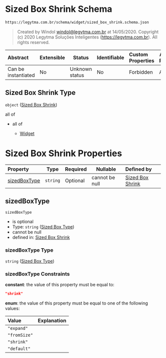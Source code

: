 # Sized Box Shrink Schema

```txt
https://legytma.com.br/schema/widget/sized_box_shrink.schema.json
```




> Created by Windol [windol@legytma.com.br](mailto:windol@legytma.com.br) at 14/05/2020.
> Copyright (c) 2020 Legytma Soluções Inteligentes (<https://legytma.com.br>). All rights reserved.
>

| Abstract            | Extensible | Status         | Identifiable | Custom Properties | Additional Properties | Access Restrictions | Defined In                                                                                           |
| :------------------ | ---------- | -------------- | ------------ | :---------------- | --------------------- | ------------------- | ---------------------------------------------------------------------------------------------------- |
| Can be instantiated | No         | Unknown status | No           | Forbidden         | Allowed               | none                | [sized_box_shrink.schema.json](../schema/widget/sized_box_shrink.schema.json) |

## Sized Box Shrink Type

`object` ([Sized Box Shrink](sized_box_shrink.md))

all of

-   all of

    -   [Widget](input_decoration-properties-widget-5.md)

# Sized Box Shrink Properties

| Property                      | Type     | Required | Nullable       | Defined by                                                                                                                                                    |
| :---------------------------- | -------- | -------- | -------------- | :------------------------------------------------------------------------------------------------------------------------------------------------------------ |
| [sizedBoxType](#sizedBoxType) | `string` | Optional | cannot be null | [Sized Box Shrink](sized_box-definitions-sized-box-type.md) |

## sizedBoxType




`sizedBoxType`

-   is optional
-   Type: `string` ([Sized Box Type](sized_box-definitions-sized-box-type.md))
-   cannot be null
-   defined in: [Sized Box Shrink](sized_box-definitions-sized-box-type.md)

### sizedBoxType Type

`string` ([Sized Box Type](sized_box-definitions-sized-box-type.md))

### sizedBoxType Constraints

**constant**: the value of this property must be equal to:

```json
"shrink"
```

**enum**: the value of this property must be equal to one of the following values:

| Value        | Explanation |
| :----------- | ----------- |
| `"expand"`   |             |
| `"fromSize"` |             |
| `"shrink"`   |             |
| `"default"`  |             |
